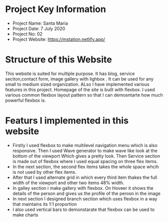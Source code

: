 # Project Key Information

- Project Name:     Santa Maria
- Project Date:     7 July 2020
- Project No:       02
- Project Website:  https://mstation.netlify.app/


# Structure of this Website
This website is suited for multiple purpose. It has blog, service seciton,contact form, image gallery with lighbox . It can be used for any small to medium sized organization. ALso I have implemented various features in this project. Homepage of the site is built with flexbox. I used various common flexbox layout pattern so that I can demosntarte how much powerful flexbox is.

# Featurs I implemented in this website
  - Firstly I used flexbox to make multilevel navigation menu which is also responsive. Then I used Wave generator to make wave like look at the bottom of the viewport                Which gives    a pretty look. Then Service section is made out of flexbox where I used equal spacing on three flex items.
  - In the next section, the second flex items takes the whole space whcih is not used by other flex items. 
  - After that  I used alternate grid in which every third item thakes the full width of the viewport and other two items 48% width. 
  - In galley section i make gallery with flexbox. On Hoveer it shows the details of the person and gives us the profile of the perosn in the image
  - In next section I designed branch section which uses flexbox in a way that maintains its 1:1 proportion
  - I also used vertical bars to demonstarate that flexbox can be used to make charts


